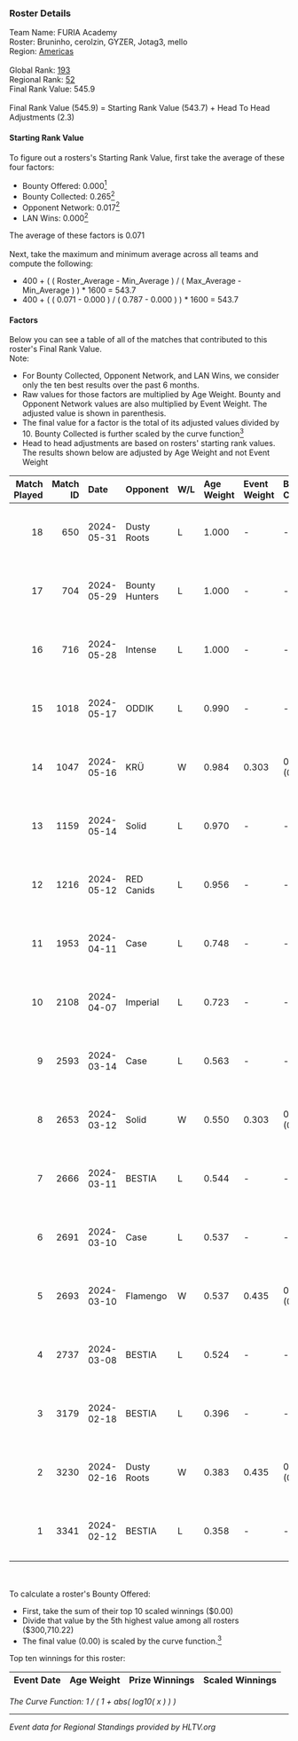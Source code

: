 ### Roster Details<br />
Team Name: FURIA Academy<br />
Roster: Bruninho, cerolzin, GYZER, Jotag3, mello<br />
Region: [Americas]( ../standings_americas.md)<br />
<br />
Global Rank: [193](../standings_global.md)<br />
Regional Rank: [52]( ../standings_americas.md)<br />
Final Rank Value:  545.9<br />
<br />
Final Rank Value (545.9) = Starting Rank Value (543.7) + Head To Head Adjustments (2.3)<br />

#### Starting Rank Value<br />
To figure out a rosters's Starting Rank Value, first take the average of these four factors:<br />
- Bounty Offered: 0.000[<sup>1</sup>](#table2)
- Bounty Collected: 0.265[<sup>2</sup>](#table1)
- Opponent Network: 0.017[<sup>2</sup>](#table1)
- LAN Wins: 0.000[<sup>2</sup>](#table1)

The average of these factors is 0.071<br />
<br />
Next, take the maximum and minimum average across all teams and compute the following:<br />
- 400 + ( ( Roster_Average - Min_Average ) / ( Max_Average - Min_Average ) ) * 1600 = 543.7
- 400 + ( ( 0.071 - 0.000 ) / ( 0.787 - 0.000 ) ) * 1600 = 543.7


#### Factors<br />
Below you can see a table of all of the matches that contributed to this roster's Final Rank Value.<br />
Note:<br />

- For Bounty Collected, Opponent Network, and LAN Wins, we consider only the ten best results over the past 6 months.
- Raw values for those factors are multiplied by Age Weight. Bounty and Opponent Network values are also multiplied by Event Weight. The adjusted value is shown in parenthesis.
- The final value for a factor is the total of its adjusted values divided by 10. Bounty Collected is further scaled by the curve function[<sup>3</sup>](#curveFunction)
- Head to head adjustments are based on rosters' starting rank values. The results shown below are adjusted by Age Weight and not Event Weight
<span id="table1"></span><br />


| Match Played | Match ID | Date       | Opponent       | W/L | Age Weight | Event Weight | Bounty Collected | Opponent Network | LAN Wins  | H2H Adj. | Roster                                   |
| -: | -: | :- | :- | :- | :- | :- | :- | :- | :- | -: | :- |
|           18 |      650 | 2024-05-31 | Dusty Roots    | L   | 1.000      | -            | -                | -                | -         |    -8.98 | Bruninho, cerolzin, GYZER, Jotag3, mello |
|           17 |      704 | 2024-05-29 | Bounty Hunters | L   | 1.000      | -            | -                | -                | -         |    -6.89 | Bruninho, cerolzin, GYZER, Jotag3, mello |
|           16 |      716 | 2024-05-28 | Intense        | L   | 1.000      | -            | -                | -                | -         |   -16.35 | Bruninho, cerolzin, GYZER, Jotag3, mello |
|           15 |     1018 | 2024-05-17 | ODDIK          | L   | 0.990      | -            | -                | -                | -         |    -3.68 | Bruninho, cerolzin, GYZER, Jotag3, mello |
|           14 |     1047 | 2024-05-16 | KRÜ            | W   | 0.984      | 0.303        | 0.024 (0.007)    | 0.150 (0.045)    | 0 (0.000) |    25.06 | Bruninho, cerolzin, GYZER, Jotag3, mello |
|           13 |     1159 | 2024-05-14 | Solid          | L   | 0.970      | -            | -                | -                | -         |    -4.32 | Bruninho, cerolzin, GYZER, Jotag3, mello |
|           12 |     1216 | 2024-05-12 | RED Canids     | L   | 0.956      | -            | -                | -                | -         |    -0.98 | Bruninho, cerolzin, GYZER, Jotag3, mello |
|           11 |     1953 | 2024-04-11 | Case           | L   | 0.748      | -            | -                | -                | -         |    -3.82 | cerolzin, GYZER, kye, mello, zmb         |
|           10 |     2108 | 2024-04-07 | Imperial       | L   | 0.723      | -            | -                | -                | -         |    -0.10 | Bruninho, cerolzin, GYZER, kye, mello    |
|            9 |     2593 | 2024-03-14 | Case           | L   | 0.563      | -            | -                | -                | -         |    -2.87 | Bruninho, cerolzin, GYZER, kye, mello    |
|            8 |     2653 | 2024-03-12 | Solid          | W   | 0.550      | 0.303        | 0.051 (0.008)    | 0.566 (0.094)    | 0 (0.000) |    14.94 | Bruninho, cerolzin, GYZER, kye, mello    |
|            7 |     2666 | 2024-03-11 | BESTIA         | L   | 0.544      | -            | -                | -                | -         |    -1.23 | Bruninho, cerolzin, GYZER, kye, mello    |
|            6 |     2691 | 2024-03-10 | Case           | L   | 0.537      | -            | -                | -                | -         |    -2.37 | Bruninho, cerolzin, GYZER, kye, mello    |
|            5 |     2693 | 2024-03-10 | Flamengo       | W   | 0.537      | 0.435        | 0.000 (0.000)    | 0.047 (0.011)    | 0 (0.000) |     7.54 | Bruninho, cerolzin, GYZER, kye, mello    |
|            4 |     2737 | 2024-03-08 | BESTIA         | L   | 0.524      | -            | -                | -                | -         |    -1.09 | Bruninho, cerolzin, GYZER, kye, mello    |
|            3 |     3179 | 2024-02-18 | BESTIA         | L   | 0.396      | -            | -                | -                | -         |    -0.85 | Bruninho, cerolzin, GYZER, kye, mello    |
|            2 |     3230 | 2024-02-16 | Dusty Roots    | W   | 0.383      | 0.435        | 0.008 (0.001)    | 0.142 (0.024)    | 0 (0.000) |     8.97 | Bruninho, cerolzin, GYZER, kye, mello    |
|            1 |     3341 | 2024-02-12 | BESTIA         | L   | 0.358      | -            | -                | -                | -         |    -0.71 | Bruninho, cerolzin, GYZER, kye, mello    |

<br />
<span id="table2"></span><br />
To calculate a roster's Bounty Offered:<br />

- First, take the sum of their top 10 scaled winnings ($0.00)
- Divide that value by the 5th highest value among all rosters ($300,710.22)
- The final value (0.00) is scaled by the curve function.[<sup>3</sup>](#curveFunction)

Top ten winnings for this roster:<br />

| Event Date | Age Weight | Prize Winnings | Scaled Winnings |
| :- | -: | :- | :- |


<span id="curveFunction"></span>_The Curve Function: 1 / ( 1 + abs( log10( x ) ) )_<br />

---
_Event data for Regional Standings provided by HLTV.org_<br />
